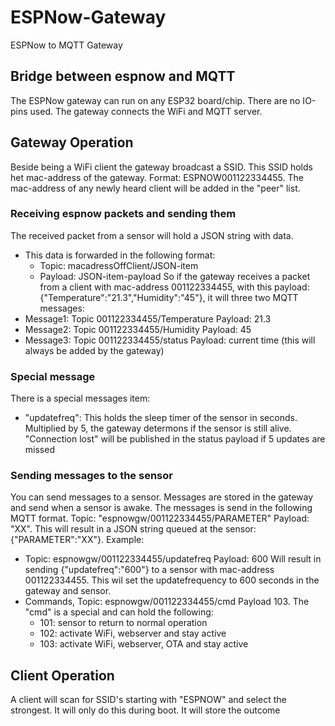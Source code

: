 # ESPNow-Gateway
ESPNow to MQTT Gateway

## Bridge between espnow and MQTT
The ESPNow gateway can run on any ESP32 board/chip. 
There are no IO-pins used. The gateway connects the WiFi and MQTT server.

## Gateway Operation
Beside being a WiFi client the gateway broadcast a SSID. 
This SSID holds het mac-address of the gateway.
Format: ESPNOW001122334455.
The mac-address of any newly heard client will be added in the "peer" list. 

### Receiving espnow packets and sending them
The received packet from a sensor will hold a JSON string with data.
* This data is forwarded in the following format:
    * Topic: macadressOffClient/JSON-item
    * Payload: JSON-item-payload
So if the gateway receives a packet from a client with mac-address 001122334455, with this payload: {"Temperature":"21.3","Humidity":"45"}, it will three two MQTT messages:
* Message1: Topic 001122334455/Temperature  Payload: 21.3
* Message2: Topic 001122334455/Humidity  Payload: 45
* Message3: Topic 001122334455/status Payload: current time (this will always be added by the gateway)

### Special message
There is a special messages item:
* "updatefreq": This holds the sleep timer of the sensor in seconds. Multiplied by 5, the gateway determons if the sensor is still alive. "Connection lost" will be published in the status payload if 5 updates are missed

### Sending messages to the sensor
You can send messages to a sensor. Messages are stored in the gateway and send when a sensor is awake. The messages is send in the following MQTT format. Topic: "espnowgw/001122334455/PARAMETER" Payload: "XX". This will result in a JSON string queued at the sensor: {"PARAMETER":"XX"}. Example:
* Topic: espnowgw/001122334455/updatefreq  Payload: 600  Will result in sending {"updatefreq":"600"} to a sensor with mac-address 001122334455. 
This wil set the updatefrequency to 600 seconds in the gateway and sensor.
* Commands, Topic: espnowgw/001122334455/cmd Payload 103. The "cmd" is a special and can hold the following:
    * 101: sensor to return to normal operation
    * 102: activate WiFi, webserver and stay active
    * 103: activate WiFi, webserver, OTA and stay active


## Client Operation
A client will scan for SSID's starting with "ESPNOW" and select the strongest.
It will only do this during boot. It will store the outcome 